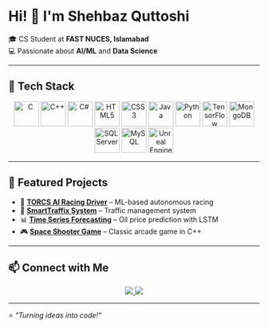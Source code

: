 # Hi! 👋 I'm Shehbaz Quttoshi

🎓 CS Student at **FAST NUCES, Islamabad**  
💻 Passionate about **AI/ML** and **Data Science**

---

## 🔧 Tech Stack

<p align="center">
  <img src="https://cdn.jsdelivr.net/gh/devicons/devicon/icons/c/c-original.svg" alt="C" width="50" height="50"/>
  <img src="https://cdn.jsdelivr.net/gh/devicons/devicon/icons/cplusplus/cplusplus-original.svg" alt="C++" width="50" height="50"/>
  <img src="https://cdn.jsdelivr.net/gh/devicons/devicon/icons/csharp/csharp-original.svg" alt="C#" width="50" height="50"/>
  <img src="https://cdn.jsdelivr.net/gh/devicons/devicon/icons/html5/html5-original.svg" alt="HTML5" width="50" height="50"/>
  <img src="https://cdn.jsdelivr.net/gh/devicons/devicon/icons/css3/css3-original.svg" alt="CSS3" width="50" height="50"/>
  <img src="https://cdn.jsdelivr.net/gh/devicons/devicon/icons/java/java-original.svg" alt="Java" width="50" height="50"/>
  <img src="https://cdn.jsdelivr.net/gh/devicons/devicon/icons/python/python-original.svg" alt="Python" width="50" height="50"/>
  <img src="https://cdn.jsdelivr.net/gh/devicons/devicon/icons/tensorflow/tensorflow-original.svg" alt="TensorFlow" width="50" height="50"/>
  <img src="https://cdn.jsdelivr.net/gh/devicons/devicon/icons/mongodb/mongodb-original.svg" alt="MongoDB" width="50" height="50"/>
  <img src="https://cdn.jsdelivr.net/gh/devicons/devicon/icons/microsoftsqlserver/microsoftsqlserver-plain.svg" alt="SQL Server" width="50" height="50"/>
  <img src="https://cdn.jsdelivr.net/gh/devicons/devicon/icons/mysql/mysql-original.svg" alt="MySQL" width="50" height="50"/>
  <img src="https://cdn.jsdelivr.net/gh/devicons/devicon/icons/unrealengine/unrealengine-original.svg" alt="Unreal Engine" width="50" height="50"/>
</p>

---

## 🚀 Featured Projects

- 🤖 **[TORCS AI Racing Driver](https://github.com/Quttoshi/TORCS-AI-Racing-Driver)** – ML-based autonomous racing  
- 🚦 **[SmartTraffix System](https://github.com/Quttoshi/SmartTraffix-System)** – Traffic management system  
- 📊 **[Time Series Forecasting](https://github.com/Quttoshi/Time-Series-Forecasting-with-ANN-LSTM)** – Oil price prediction with LSTM  
- 🎮 **[Space Shooter Game](https://github.com/Quttoshi/Space-Shooter-Game)** – Classic arcade game in C++  

---

## 📫 Connect with Me

<p align="center">
  <a href="https://www.linkedin.com/in/shehbaz-quttoshi-052940281">
    <img src="https://img.shields.io/badge/-LinkedIn-0077B5?style=flat&logo=linkedin&logoColor=white"/>
  </a>
  <a href="mailto:shehbaz.qutoshi@gmail.com">
    <img src="https://img.shields.io/badge/-Email-D14836?style=flat&logo=gmail&logoColor=white"/>
  </a>
</p>

---

⭐️ *"Turning ideas into code!"*
